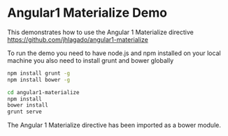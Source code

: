 # Angular1 Materialize Demo

This demonstrates how to use the Angular 1 Materialize directive
https://github.com/jhlagado/angular1-materialize
  
To run the demo you need to have node.js and npm installed on your local machine
you also need to install grunt and bower globally

```bash
npm install grunt -g
npm install bower -g

cd angular1-materialize
npm install
bower install
grunt serve
```

The Angular 1 Materialize directive has been imported as a bower module.